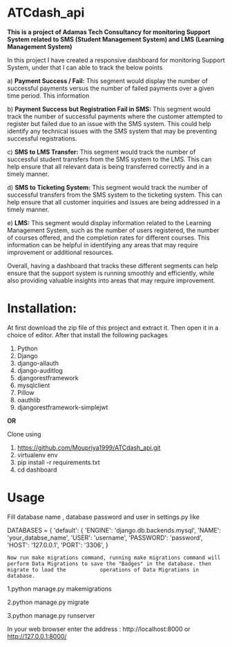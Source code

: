 # ATCdash_api

<b> This is a project of Adamas Tech Consultancy for monitoring Support System related to SMS (Student Management System) and LMS (Learning Management System)</b>

In this project I have created a responsive dashboard for monitoring Support System, under that I can able to track the below points 

a) <b> Payment Success / Fail:</b> This segment would display the number of successful payments versus the number of failed payments over a given time period. This information
   
b) <b>Payment Success but Registration Fail in SMS:</b> This segment would track the number of successful payments where the customer attempted to register but failed 
   due to an issue with the SMS system. This could help identify any technical issues with the SMS system that may be preventing successful registrations.

c) <b>SMS to LMS Transfer:</b> This segment would track the number of successful student transfers from the SMS system to the LMS. This can help ensure that all 
   relevant data is being transferred correctly and in a timely manner.

d) <b>SMS to Ticketing System:</b> This segment would track the number of successful transfers from the SMS system to the ticketing system. This can help ensure that
   all customer inquiries and issues are being addressed in a timely manner.

e) <b>LMS:</b> This segment would display information related to the Learning Management System, such as the number of users registered, the number of courses offered,
   and the completion rates for different courses. This information can be helpful in identifying any areas that may require improvement or additional resources.

Overall, having a dashboard that tracks these different segments can help ensure that the support system is running smoothly and efficiently, while also providing valuable insights into areas that may require improvement.


# <b>Installation</b>:

 At first download the zip file of this project and extract it. Then open it in a choice of editor. After that install the following packages

  1. Python
  2. Django
  3. django-allauth
  4. django-auditlog
  5. djangorestframework
  6. mysqlclient
  7. Pillow
  8. oauthlib
  9. djangorestframework-simplejwt
  
 <b>OR</b>
 
 Clone using
 1. https://github.com/Moupriya1999/ATCdash_api.git
 2. virtualenv env
 3. pip install -r requirements.txt
 4. cd dashboard
 
 # <b>Usage</b>
   Fill database name , database password and user in settings.py like
   
   
DATABASES = {
    'default': {
        'ENGINE': 'django.db.backends.mysql',
        'NAME': 'your_databse_name',
        'USER': 'username',
        'PASSWORD': 'password',
        'HOST': '127.0.0.1',
        'PORT': '3306',
    }
    
    Now run make migrations command, running make migrations command will perform Data Migrations to save the "Badges" in the database. then migrate to load the           operations of Data Migrations in database.
    
   1.python manage.py makemigrations

   2.python manage.py migrate

   3.python manage.py runserver
   
   In your web browser enter the address : http://localhost:8000 or http://127.0.0.1:8000/ 

